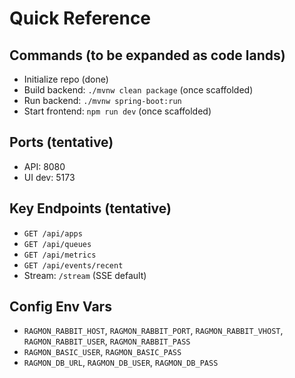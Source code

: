 # Quick Reference

## Commands (to be expanded as code lands)

- Initialize repo (done)
- Build backend: `./mvnw clean package` (once scaffolded)
- Run backend: `./mvnw spring-boot:run`
- Start frontend: `npm run dev` (once scaffolded)

## Ports (tentative)
- API: 8080
- UI dev: 5173

## Key Endpoints (tentative)
- `GET /api/apps`
- `GET /api/queues`
- `GET /api/metrics`
- `GET /api/events/recent`
- Stream: `/stream` (SSE default)

## Config Env Vars
- `RAGMON_RABBIT_HOST`, `RAGMON_RABBIT_PORT`, `RAGMON_RABBIT_VHOST`, `RAGMON_RABBIT_USER`, `RAGMON_RABBIT_PASS`
- `RAGMON_BASIC_USER`, `RAGMON_BASIC_PASS`
- `RAGMON_DB_URL`, `RAGMON_DB_USER`, `RAGMON_DB_PASS`

